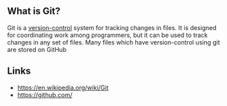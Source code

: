 ## What is Git?
Git is a [version-control][version_control] system for tracking changes in files. It is designed for coordinating work among programmers, but it can be used to track changes in any set of files. Many files which have version-control using git are stored on GitHub

## Links
- https://en.wikipedia.org/wiki/Git
- https://github.com/

<!-- Embedded links -->
[version_control]: https://github.com/nchristie/tech_notes/blob/master/v/version_control.md
